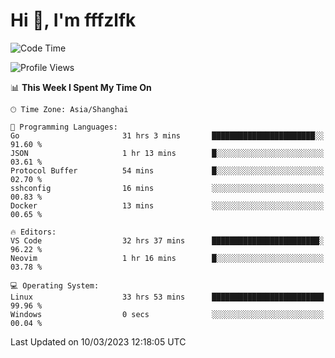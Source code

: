 # Hi 👋, I'm fffzlfk

<!--START_SECTION:waka-->
![Code Time](http://img.shields.io/badge/Code%20Time-105%20hrs%206%20mins-blue)

![Profile Views](http://img.shields.io/badge/Profile%20Views-0-blue)

📊 **This Week I Spent My Time On** 

```text
🕑︎ Time Zone: Asia/Shanghai

💬 Programming Languages: 
Go                       31 hrs 3 mins       ███████████████████████░░   91.60 % 
JSON                     1 hr 13 mins        █░░░░░░░░░░░░░░░░░░░░░░░░   03.61 % 
Protocol Buffer          54 mins             █░░░░░░░░░░░░░░░░░░░░░░░░   02.70 % 
sshconfig                16 mins             ░░░░░░░░░░░░░░░░░░░░░░░░░   00.83 % 
Docker                   13 mins             ░░░░░░░░░░░░░░░░░░░░░░░░░   00.65 % 

🔥 Editors: 
VS Code                  32 hrs 37 mins      ████████████████████████░   96.22 % 
Neovim                   1 hr 16 mins        █░░░░░░░░░░░░░░░░░░░░░░░░   03.78 % 

💻 Operating System: 
Linux                    33 hrs 53 mins      █████████████████████████   99.96 % 
Windows                  0 secs              ░░░░░░░░░░░░░░░░░░░░░░░░░   00.04 % 
```


 Last Updated on 10/03/2023 12:18:05 UTC
<!--END_SECTION:waka-->
